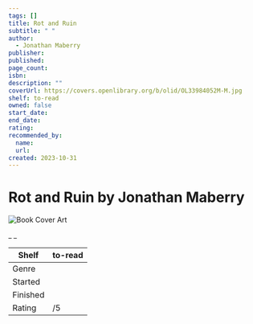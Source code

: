 ```yaml
---
tags: []
title: Rot and Ruin
subtitle: " "
author:
  - Jonathan Maberry
publisher:
published:
page_count:
isbn:
description: ""
coverUrl: https://covers.openlibrary.org/b/olid/OL33984052M-M.jpg
shelf: to-read
owned: false
start_date:
end_date:
rating:
recommended_by:
  name:
  url:
created: 2023-10-31
---
```


# Rot and Ruin by Jonathan Maberry

![Book Cover Art](https://covers.openlibrary.org/b/olid/OL33984052M-M.jpg)

_ _

| Shelf | to-read |
| --- | --- |
| Genre |  |
| Started |  |
| Finished |  |
| Rating | /5 |

